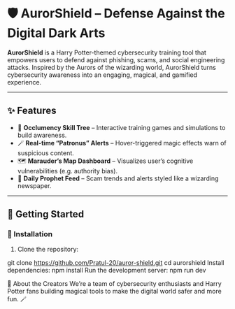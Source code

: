 # 🛡️ AurorShield – Defense Against the Digital Dark Arts

**AurorShield** is a Harry Potter-themed cybersecurity training tool that empowers users to defend against phishing, scams, and social engineering attacks. Inspired by the Aurors of the wizarding world, AurorShield turns cybersecurity awareness into an engaging, magical, and gamified experience.

---

## ✨ Features

- 🧠 **Occlumency Skill Tree** – Interactive training games and simulations to build awareness.
- 🪄 **Real-time “Patronus” Alerts** – Hover-triggered magic effects warn of suspicious content.
- 🗺️ **Marauder’s Map Dashboard** – Visualizes user’s cognitive vulnerabilities (e.g. authority bias).
- 📰 **Daily Prophet Feed** – Scam trends and alerts styled like a wizarding newspaper.

---

## 🚀 Getting Started

### 🔧 Installation

1. Clone the repository:

git clone https://github.com/Pratul-20/auror-shield.git
cd aurorshield
Install dependencies:
npm install
Run the development server:
npm run dev

🧙 About the Creators
We’re a team of cybersecurity enthusiasts and Harry Potter fans building magical tools to make the digital world safer and more fun. 🪄
